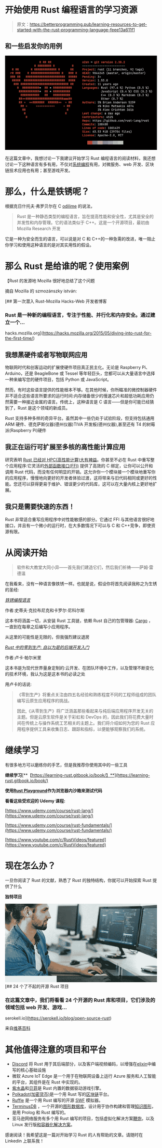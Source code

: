 # 开始使用 Rust 编程语言的学习资源

> 原文：<https://betterprogramming.pub/learning-resources-to-get-started-with-the-rust-programming-language-feee13a611f1>

## 和一些启发你的用例

![](img/a6a243afc36a884123b1872d886d1e9c.png)

在这篇文章中，我想讨论一下我建议开始学习 Rust 编程语言的阅读材料，我还想讨论一下这种语言有多有用，不仅对[系统编程](https://en.wikipedia.org/wiki/Systems_programming)有用，对微服务、web 开发、区块链技术应用也有用；甚至游戏开发。

# 那么，什么是铁锈呢？

根据克日什托夫·弗罗贝尔在 C [odilime](https://codilime.com/) 的说法，

> Rust 是一种静态类型的编程语言，旨在提高性能和安全性，尤其是安全的并发性和内存管理。它的语法类似于 C++。这是一个开源项目，最初由 Mozilla Research 开发

它是一种为安全而生的语言，可以说是对 C 和 C++的一种急需的改进，唯一阻止你学习和使用这种语言的是对其实用性的假设。

# 那么 Rust 是给谁的呢？使用案例

【Rust 的发源地 Mozilla 很好地总结了这个问题

摘自 Mozilla 的 szmozánszky istván:

[](https://hacks.mozilla.org/2015/05/diving-into-rust-for-the-first-time/) [## 第一次潜入 Rust-Mozilla Hacks-Web 开发者博客

### Rust 是一种新的编程语言，专注于性能、并行化和内存安全。通过建立一个…

hacks.mozilla.org](https://hacks.mozilla.org/2015/05/diving-into-rust-for-the-first-time/) 

## 我想黑硬件或者写物联网应用

物联网时代和创客运动的扩展使硬件项目真正民主化。无论是 Raspberry Pi、Arduino，还是 BeagleBone 或 Tessel 等年轻巨头，您都可以从大量语言中选择一种来编写您的硬件项目，包括 Python 或 JavaScript。

然而，有时这些语言提供的性能根本不够。在其他时候，你所瞄准的微控制器硬件并不适合这些语言所要求的运行时间:内存储备很少的慢速芯片和超低功耗应用仍然需要一种接近金属的语言。传统上，这种语言是 C 语言——但是你可能已经猜到了，Rust 是这个领域的新成员。

Rust 支持多种多样的奇异平台。虽然其中一些仍处于试验阶段，但支持包括通用 ARM 硬件、德克萨斯仪器(德州仪器)TIVA 开发板(德州仪器),甚至还有 T4 的树莓派(Raspberry Pi)硬件

## 我正在运行可扩展至多核的高性能计算应用

研究表明 [Rust 已经对 HPC(高性能计算)大有裨益](http://octarineparrot.com/assets/mrfloya-thesis-ba.pdf)。你甚至不必在 Rust 中重写整个应用程序:它灵活的[外部函数接口(FFI)](http://doc.rust-lang.org/book/ffi.html) 提供了高效的 C 绑定，让你可以公开和调用 Rust 代码，而没有任何明显的开销。这允许你一个模块接一个模块地重写你的应用程序，慢慢地向更好的开发者体验过渡，这将带来与旧代码相同或更好的性能。您还可以获得更易于维护、错误更少的代码库，这可以在大量内核上更好地扩展。

## 我只是需要快速的东西！

Rust 非常适合重写应用程序中对性能敏感的部分。它通过 FFI 与其他语言很好地接口，并且有一个微小的运行时，在大多数情况下可以与 C 和 C++竞争，即使资源有限。

# **从阅读**开始

> 软件和大教堂大同小异——首先我们建造它们，然后我们祈祷——萨姆·雷德温

在我看来，没有一种语言像铁锈一样。也就是说，假设你将首先阅读我称之为生锈的圣经:

[*铁锈编程语言*](https://nostarch.com/Rust2018)

作者:史蒂夫·克拉布尼克和卡罗尔·尼科尔斯

这本书将涵盖一切，从安装 Rust 工具链，依赖 Rust 自己的包管理器: [Cargo](https://doc.rust-lang.org/cargo/getting-started/installation.html) ，一直到在每章之后编写小应用程序。

从这里的可能性是无限的，但我强烈建议退房

[*Rust 中的零到生产:
自以为是的后端开发入门*](https://algoluca.gumroad.com/l/zero2prod)

作者:卢卡·帕尔米里

这本书是为现代世界量身定制的:云开发、在团队环境中工作，以及管理不断变化的技术环境，我认为这是这本书的必读之处

用卢卡的话说:

> 《零到生产》将重点关注由四五名经验和熟练程度不同的工程师组成的团队编写云原生应用程序的挑战。
> 
> 因此,《从零到生产》将广泛涵盖那些看起来与纯后端应用程序开发无关的主题。但是云原生软件是关于彩虹和 DevOps 的，因此我们将花费大量时间在传统上与操作系统工艺相关的主题上。我们将介绍如何为您的 Rust 应用程序提供工具来收集日志、跟踪和指标，以便能够观察我们的系统。

# 继续学习

有很多地方可以磨练你的手艺，但是我推荐你使用其中的一些工具

**继续学习**[**【https://learning-rust.gitbook.io/book/】**](https://learning-rust.gitbook.io/book/)

**使用**[**Rust Playground**](https://play.rust-lang.org/)**作为浏览器内沙箱来测试代码**

**看看这些受欢迎的 Udemy 课程:**

[https://www.udemy.com/course/rust-lang/](https://www.udemy.com/course/rust-lang/)

[https://www.udemy.com/course/rust-fundamentals/](https://www.udemy.com/course/rust-fundamentals/)

[https://www.youtube.com/c/RustVideos/featured](https://www.youtube.com/c/RustVideos/featured)

# **现在怎么办？**

一旦你阅读了 Rust 的文献，熟悉了 Rust 的独特结构，你就可以开始探索 Rust 提供了什么

**独特项目**

![](img/029d7fe99cdf178273222610b70865a6.png)[](https://serokell.io/blog/open-source-rust) [## 24 个了不起的开源 Rust 项目

### 在这篇文章中，我们将看看 24 个开源的 Rust 库和项目，它们涉及的领域包括 web 开发、游戏…

serokell.io](https://serokell.io/blog/open-source-rust) 

来自[维基百科](https://en.wikipedia.org/wiki/Rust_(programming_language)#Other_notable_projects_and_platformshttps://en.wikipedia.org/wiki/Rust_(programming_language)#Other_notable_projects_and_platforms)

# 其他值得注意的项目和平台

*   [Discord](https://en.wikipedia.org/wiki/Discord_(software)) 将 Rust 用于其后端部分，以及客户端视频编码，以增强在[elixin](https://en.wikipedia.org/wiki/Elixir_(programming_language))中编写的核心基础设施
*   微软 Azure IoT Edge 是一个用于在物联网设备上运行 Azure 服务和人工智能的平台，其组件是在 Rust 中实现的。
*   [紫水晶](https://amethyst.rs/)和[贝菲](https://bevyengine.org/)是 Rust 内置的数据驱动游戏引擎。
*   [Polkadot(加密货币)](https://en.wikipedia.org/wiki/Polkadot_(cryptocurrency))是一个用 Rust 写的[区块链](https://en.wikipedia.org/wiki/Blockchain)平台。
*   [Ruffle](https://en.wikipedia.org/wiki/Ruffle_(software)) 是一个用 Rust 编写的开源 [SWF](https://en.wikipedia.org/wiki/SWF) 模拟器。
*   [TerminusDB](https://en.wikipedia.org/wiki/TerminusDB) ，一个开源的[图形数据库](https://en.wikipedia.org/wiki/Graph_database)，设计用于协作构建和管理[知识图形](https://en.wikipedia.org/wiki/Knowledge_graph)，是用 Prolog 和 Rust 编写的。
*   亚马逊网络服务有多个用 Rust 编写的项目，包括虚拟化解决方案[鞭炮](https://en.wikipedia.org/wiki/Firecracker_(software))，以及 Linux 发行版[和容器化解决方案](https://en.wikipedia.org/wiki/Linux_distribution)。

感谢阅读！我希望这是一篇对开始学习 Rust 的人有帮助的文章。请随时在 Linkedin 上联系我！